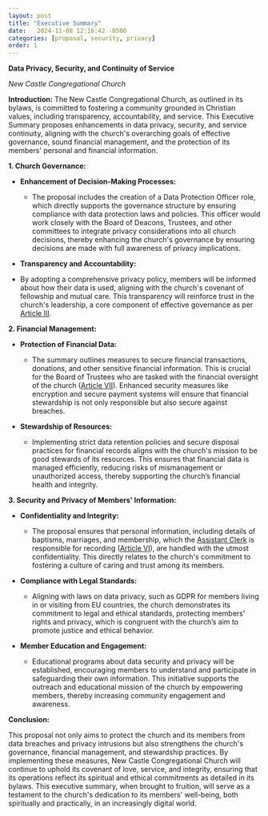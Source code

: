 ```yaml
---
layout: post
title: "Executive Summary"
date:   2024-11-08 12:16:42 -0500
categories: [proposal, security, privacy]
order: 1
---
```

**Data Privacy, Security, and Continuity of Service** 

*New Castle Congregational Church*

**Introduction:**
The New Castle Congregational Church, as outlined in its bylaws, is committed to fostering a community grounded in Christian values, including transparency, accountability, and service. This Executive Summary proposes enhancements in data privacy, security, and service continuity, aligning with the church's overarching goals of effective governance, sound financial management, and the protection of its members' personal and financial information.

**1. Church Governance:**

- **Enhancement of Decision-Making Processes:**
  - The proposal includes the creation of a Data Protection Officer role, which directly supports the governance structure by ensuring compliance with data protection laws and policies. This officer would work closely with the Board of Deacons, Trustees, and other committees to integrate privacy considerations into all church decisions, thereby enhancing the church's governance by ensuring decisions are made with full awareness of privacy implications.

 - **Transparency and Accountability:**
  - By adopting a comprehensive privacy policy, members will be informed about how their data is used, aligning with the church's covenant of fellowship and mutual care. This transparency will reinforce trust in the church's leadership, a core component of effective governance as per 
  <a href="https://proposal.ncccnh-ms.org/By-Laws/index.html#ARTICLEIII" target="_blank">Article III</a>.

**2. Financial Management:**

- **Protection of Financial Data:**
  - The summary outlines measures to secure financial transactions, donations, and other sensitive financial information. This is crucial for the Board of Trustees who are tasked with the financial oversight of the church (<a href="https://proposal.ncccnh-ms.org/By-Laws/index.html#TRUSTEES" target="_blank">Article VII</a>). Enhanced security measures like encryption and secure payment systems will ensure that financial stewardship is not only responsible but also secure against breaches.

- **Stewardship of Resources:**
  - Implementing strict data retention policies and secure disposal practices for financial records aligns with the church's mission to be good stewards of its resources. This ensures that financial data is managed efficiently, reducing risks of mismanagement or unauthorized access, thereby supporting the church’s financial health and integrity.

**3. Security and Privacy of Members' Information:**

- **Confidentiality and Integrity:**
  - The proposal ensures that personal information, including details of baptisms, marriages, and membership, which the <a href="https://proposal.ncccnh-ms.org/By-Laws/index.html#AssistantClerk" target="_blank">Assistant Clerk</a> is responsible for recording (<a href="https://proposal.ncccnh-ms.org/By-Laws/index.html#ARTICLEVI" target="_blank">Article VI</a>), are handled with the utmost confidentiality. This directly relates to the church's commitment to fostering a culture of caring and trust among its members.

- **Compliance with Legal Standards:**
  - Aligning with laws on data privacy, such as GDPR for members living in or visiting from EU countries, the church demonstrates its commitment to legal and ethical standards, protecting members' rights and privacy, which is congruent with the church’s aim to promote justice and ethical behavior.

- **Member Education and Engagement:**
  - Educational programs about data security and privacy will be established, encouraging members to understand and participate in safeguarding their own information. This initiative supports the outreach and educational mission of the church by empowering members, thereby increasing community engagement and awareness.

**Conclusion:**

This proposal not only aims to protect the church and its members from data breaches and privacy intrusions but also strengthens the church's governance, financial management, and stewardship practices. By implementing these measures, New Castle Congregational Church will continue to uphold its covenant of love, service, and integrity, ensuring that its operations reflect its spiritual and ethical commitments as detailed in its bylaws. This executive summary, when brought to fruition, will serve as a testament to the church's dedication to its members' well-being, both spiritually and practically, in an increasingly digital world.
